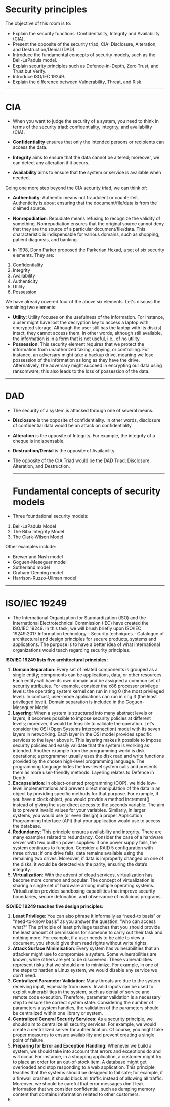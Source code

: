 # Security principles

The objective of this room is to:

* Explain the security functions: Confidentiality, Integrity and Availability (CIA).
* Present the opposite of the security triad, CIA: Disclosure, Alteration, and Destruction/Denial (DAD).
* Introduce the fundamental concepts of security models, such as the Bell-LaPadula model.
* Explain security principles such as Defence-in-Depth, Zero Trust, and Trust but Verify.
* Introduce ISO/IEC 19249.
* Explain the difference between Vulnerability, Threat, and Risk.

***

# CIA
*  When you want to judge the security of a system, you need to think in terms of the security triad: confidentiality, integrity, and availability (CIA).

* **Confidentiality** ensures that only the intended persons or recipients can access the data.
* **Integrity** aims to ensure that the data cannot be altered; moreover, we can detect any alteration if it occurs.
* **Availability** aims to ensure that the system or service is available when needed.

Going one more step beyond the CIA security triad, we can think of:

* **Authenticity**: Authentic means not fraudulent or counterfeit. Authenticity is about ensuring that the document/file/data is from the claimed source.
* **Nonrepudiation**: Repudiate means refusing to recognize the validity of something. Nonrepudiation ensures that the original source cannot deny that they are the source of a particular document/file/data. This characteristic is indispensable for various domains, such as shopping, patient diagnosis, and banking.


* In 1998, Donn Parker proposed the Parkerian Hexad, a set of six security elements. They are:

1. Confidentiality
2. Integrity
3. Availability
4. Authenticity
5. Utility
6. Possession


We have already covered four of the above six elements. Let's discuss the remaining two elements:

* **Utility**: Utility focuses on the usefulness of the information. For instance, a user might have lost the decryption key to access a laptop with encrypted storage. Although the user still has the laptop with its disk(s) intact, they cannot access them. In other words, although still available, the information is in a form that is not useful, i.e., of no utility.
* **Possession**: This security element requires that we protect the information from unauthorized taking, copying, or controlling. For instance, an adversary might take a backup drive, meaning we lose possession of the information as long as they have the drive. Alternatively, the adversary might succeed in encrypting our data using ransomware; this also leads to the loss of possession of the data.

***
# DAD
* The security of a system is attacked through one of several means.
* **Disclosure** is the opposite of confidentiality. In other words, disclosure of confidential data would be an attack on confidentiality.
* **Alteration** is the opposite of Integrity. For example, the integrity of a cheque is indispensable.
* **Destruction/Denial** is the opposite of Availability.
* The opposite of the CIA Triad would be the DAD Triad: Disclosure, Alteration, and Destruction.

  ***
  # Fundamental concepts of security models
* Three foundational security models:

1. Bell-LaPadula Model
2. The Biba Integrity Model
3. The Clark-Wilson Model

Other examples include:

* Brewer and Nash model
* Goguen-Meseguer model
* Sutherland model
* Graham-Denning model
* Harrison-Ruzzo-Ullman model

***

# ISO/IEC 19249
* The International Organization for Standardization (ISO) and the International Electrotechnical Commission (IEC) have created the ISO/IEC 19249. In this task, we will brush briefly upon ISO/IEC 19249:2017 Information technology - Security techniques - Catalogue of architectural and design principles for secure products, systems and applications. The purpose is to have a better idea of what international organizations would teach regarding security principles.

**ISO/IEC 19249 lists five architectural principles:**

1. **Domain Separation**: Every set of related components is grouped as a single entity; components can be applications, data, or other resources. Each entity will have its own domain and be assigned a common set of security attributes. For example, consider the x86 processor privilege levels: the operating system kernel can run in ring 0 (the most privileged level). In contrast, user-mode applications can run in ring 3 (the least privileged level). Domain separation is included in the Goguen-Meseguer Model.
2. **Layering**: When a system is structured into many abstract levels or layers, it becomes possible to impose security policies at different levels; moreover, it would be feasible to validate the operation. Let’s consider the OSI (Open Systems Interconnection) model with its seven layers in networking. Each layer in the OSI model provides specific services to the layer above it. This layering makes it possible to impose security policies and easily validate that the system is working as intended. Another example from the programming world is disk operations; a programmer usually uses the disk read and write functions provided by the chosen high-level programming language. The programming language hides the low-level system calls and presents them as more user-friendly methods. Layering relates to Defence in Depth.
3. **Encapsulation**: In object-oriented programming (OOP), we hide low-level implementations and prevent direct manipulation of the data in an object by providing specific methods for that purpose. For example, if you have a clock object, you would provide a method increment() instead of giving the user direct access to the seconds variable. The aim is to prevent invalid values for your variables. Similarly, in larger systems, you would use (or even design) a proper Application Programming Interface (API) that your application would use to access the database.
4. **Redundancy**: This principle ensures availability and integrity. There are many examples related to redundancy. Consider the case of a hardware server with two built-in power supplies: if one power supply fails, the system continues to function. Consider a RAID 5 configuration with three drives: if one drive fails, data remains available using the remaining two drives. Moreover, if data is improperly changed on one of the disks, it would be detected via the parity, ensuring the data’s integrity.
5. **Virtualization**: With the advent of cloud services, virtualization has become more common and popular. The concept of virtualization is sharing a single set of hardware among multiple operating systems. Virtualization provides sandboxing capabilities that improve security boundaries, secure detonation, and observance of malicious programs.
 
**ISO/IEC 19249 teaches five design principles:**

1. **Least Privilege**: You can also phrase it informally as “need-to basis” or “need-to-know basis” as you answer the question, “who can access what?” The principle of least privilege teaches that you should provide the least amount of permissions for someone to carry out their task and nothing more. For example, if a user needs to be able to view a document, you should give them read rights without write rights.
2. **Attack Surface Minimisation**: Every system has vulnerabilities that an attacker might use to compromise a system. Some vulnerabilities are known, while others are yet to be discovered. These vulnerabilities represent risks that we should aim to minimize. For example, in one of the steps to harden a Linux system, we would disable any service we don’t need.
3. **Centralized Parameter Validation**: Many threats are due to the system receiving input, especially from users. Invalid inputs can be used to exploit vulnerabilities in the system, such as denial of service and remote code execution. Therefore, parameter validation is a necessary step to ensure the correct system state. Considering the number of parameters a system handles, the validation of the parameters should be centralized within one library or system.
4. **Centralized General Security Services**: As a security principle, we should aim to centralize all security services. For example, we would create a centralized server for authentication. Of course, you might take proper measures to ensure availability and prevent creating a single point of failure.
5. **Preparing for Error and Exception Handling**: Whenever we build a system, we should take into account that errors and exceptions do and will occur. For instance, in a shopping application, a customer might try to place an order for an out-of-stock item. A database might get overloaded and stop responding to a web application. This principle teaches that the systems should be designed to fail safe; for example, if a firewall crashes, it should block all traffic instead of allowing all traffic. Moreover, we should be careful that error messages don’t leak information that we consider confidential, such as dumping memory content that contains information related to other customers.
6. 
